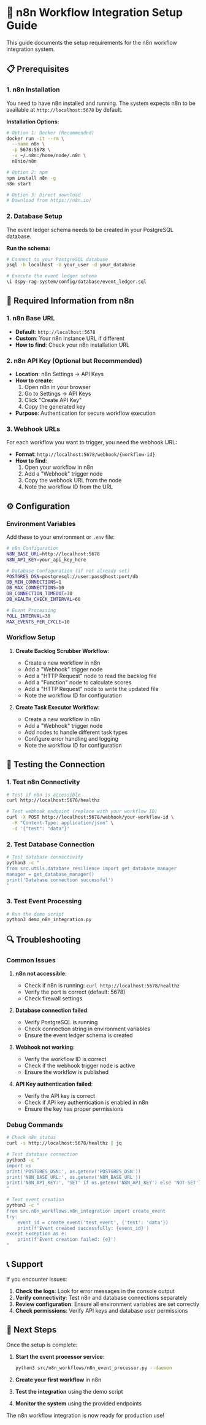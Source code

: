 # 🔧 n8n Workflow Integration Setup Guide

This guide documents the setup requirements for the n8n workflow integration system.

## 📋 **Prerequisites**

### **1. n8n Installation**
You need to have n8n installed and running. The system expects n8n to be available at `http://localhost:5678` by default.

**Installation Options:**
```bash
# Option 1: Docker (Recommended)
docker run -it --rm \
  --name n8n \
  -p 5678:5678 \
  -v ~/.n8n:/home/node/.n8n \
  n8nio/n8n

# Option 2: npm
npm install n8n -g
n8n start

# Option 3: Direct download
# Download from https://n8n.io/
```

### **2. Database Setup**
The event ledger schema needs to be created in your PostgreSQL database.

**Run the schema:**
```bash
# Connect to your PostgreSQL database
psql -h localhost -U your_user -d your_database

# Execute the event ledger schema
\i dspy-rag-system/config/database/event_ledger.sql
```

## 🔑 **Required Information from n8n**

### **1. n8n Base URL**
- **Default**: `http://localhost:5678`
- **Custom**: Your n8n instance URL if different
- **How to find**: Check your n8n installation URL

### **2. n8n API Key (Optional but Recommended)**
- **Location**: n8n Settings → API Keys
- **How to create**: 
  1. Open n8n in your browser
  2. Go to Settings → API Keys
  3. Click "Create API Key"
  4. Copy the generated key
- **Purpose**: Authentication for secure workflow execution

### **3. Webhook URLs**
For each workflow you want to trigger, you need the webhook URL:
- **Format**: `http://localhost:5678/webhook/{workflow-id}`
- **How to find**: 
  1. Open your workflow in n8n
  2. Add a "Webhook" trigger node
  3. Copy the webhook URL from the node
  4. Note the workflow ID from the URL

## ⚙️ **Configuration**

### **Environment Variables**
Add these to your environment or `.env` file:

```bash
# n8n Configuration
N8N_BASE_URL=http://localhost:5678
N8N_API_KEY=your_api_key_here

# Database Configuration (if not already set)
POSTGRES_DSN=postgresql://user:pass@host:port/db
DB_MIN_CONNECTIONS=1
DB_MAX_CONNECTIONS=10
DB_CONNECTION_TIMEOUT=30
DB_HEALTH_CHECK_INTERVAL=60

# Event Processing
POLL_INTERVAL=30
MAX_EVENTS_PER_CYCLE=10
```

### **Workflow Setup**
1. **Create Backlog Scrubber Workflow**:
   - Create a new workflow in n8n
   - Add a "Webhook" trigger node
   - Add a "HTTP Request" node to read the backlog file
   - Add a "Function" node to calculate scores
   - Add a "HTTP Request" node to write the updated file
   - Note the workflow ID for configuration

2. **Create Task Executor Workflow**:
   - Create a new workflow in n8n
   - Add a "Webhook" trigger node
   - Add nodes to handle different task types
   - Configure error handling and logging
   - Note the workflow ID for configuration

## 🧪 **Testing the Connection**

### **1. Test n8n Connectivity**
```bash
# Test if n8n is accessible
curl http://localhost:5678/healthz

# Test webhook endpoint (replace with your workflow ID)
curl -X POST http://localhost:5678/webhook/your-workflow-id \
  -H "Content-Type: application/json" \
  -d '{"test": "data"}'
```

### **2. Test Database Connection**
```bash
# Test database connectivity
python3 -c "
from src.utils.database_resilience import get_database_manager
manager = get_database_manager()
print('Database connection successful')
"
```

### **3. Test Event Processing**
```bash
# Run the demo script
python3 demo_n8n_integration.py
```

## 🔍 **Troubleshooting**

### **Common Issues**

1. **n8n not accessible**:
   - Check if n8n is running: `curl http://localhost:5678/healthz`
   - Verify the port is correct (default: 5678)
   - Check firewall settings

2. **Database connection failed**:
   - Verify PostgreSQL is running
   - Check connection string in environment variables
   - Ensure the event ledger schema is created

3. **Webhook not working**:
   - Verify the workflow ID is correct
   - Check if the webhook trigger node is active
   - Ensure the workflow is published

4. **API Key authentication failed**:
   - Verify the API key is correct
   - Check if API key authentication is enabled in n8n
   - Ensure the key has proper permissions

### **Debug Commands**
```bash
# Check n8n status
curl -s http://localhost:5678/healthz | jq

# Test database connection
python3 -c "
import os
print('POSTGRES_DSN:', os.getenv('POSTGRES_DSN'))
print('N8N_BASE_URL:', os.getenv('N8N_BASE_URL'))
print('N8N_API_KEY:', 'SET' if os.getenv('N8N_API_KEY') else 'NOT SET')
"

# Test event creation
python3 -c "
from src.n8n_workflows.n8n_integration import create_event
try:
    event_id = create_event('test_event', {'test': 'data'})
    print(f'Event created successfully: {event_id}')
except Exception as e:
    print(f'Event creation failed: {e}')
"
```

## 📞 **Support**

If you encounter issues:

1. **Check the logs**: Look for error messages in the console output
2. **Verify connectivity**: Test n8n and database connections separately
3. **Review configuration**: Ensure all environment variables are set correctly
4. **Check permissions**: Verify API keys and database user permissions

## 🚀 **Next Steps**

Once the setup is complete:

1. **Start the event processor service**:
   ```bash
   python3 src/n8n_workflows/n8n_event_processor.py --daemon
   ```

2. **Create your first workflow** in n8n

3. **Test the integration** using the demo script

4. **Monitor the system** using the provided endpoints

The n8n workflow integration is now ready for production use! 